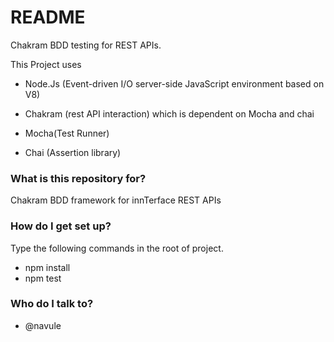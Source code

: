 # README #

Chakram BDD testing for REST APIs.

This Project uses

* Node.Js (Event-driven I/O server-side JavaScript environment based on V8)

* Chakram (rest API interaction) which is dependent on Mocha and chai

* Mocha(Test Runner)

* Chai (Assertion library)


### What is this repository for? ###

Chakram BDD framework for innTerface REST APIs

### How do I get set up? ###
Type the following commands in the root of project.

* npm install
* npm test

### Who do I talk to? ###

* @navule